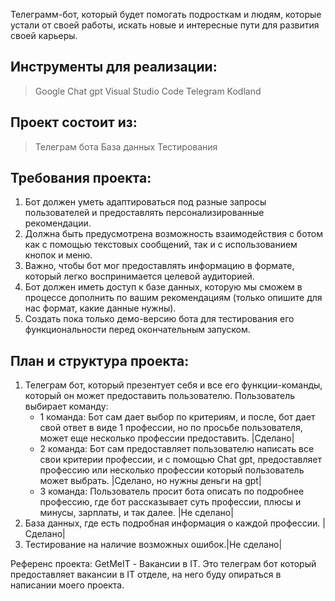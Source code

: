 Телеграмм-бот, который будет помогать подросткам и людям, которые устали от своей работы, искать новые и интересные пути для развития своей карьеры.

## Инструменты для реализации:
> Google
> Chat gpt
> Visual Studio Code
> Telegram
> Kodland

## Проект состоит из:
> Телеграм бота
> База данных
> Тестирования

## Требования проекта:
1. Бот должен уметь адаптироваться под разные запросы пользователей и предоставлять персонализированные рекомендации.   
2. Должна быть предусмотрена возможность взаимодействия с ботом как с помощью текстовых сообщений, так и с использованием кнопок и меню.  
3. Важно, чтобы бот мог предоставлять информацию в формате, который легко воспринимается целевой аудиторией.
4. Бот должен иметь доступ к базе данных, которую мы сможем в процессе дополнить по вашим рекомендациям (только опишите для нас формат, какие данные нужны).
5. Создать пока только демо-версию бота для тестирования его функциональности перед окончательным запуском.

## План и структура проекта:
1. Телеграм бот, который презентует себя и все его функции-команды, который он может предоставить пользователю. Пользователь выбирает команду:
   - 1 команда: Бот сам дает выбор по критериям, и после, бот дает свой ответ в виде 1 профессии, но по просьбе пользователя, может еще несколько профессии предоставить. |Сделано|
   - 2 команда: Бот сам предоставляет пользователю написать все свои критерии профессии, и с помощью Chat gpt, предоставляет профессию или несколько профессии который пользователь может выбрать. |Сделано, но нужны деньги на gpt|
   - 3 команда: Пользователь просит бота описать по подробнее профессию, где бот рассказывает суть профессии, плюсы и минусы, зарплаты, и так далее. |Не сделано|
2. База данных, где есть подробная информация о каждой профессии. |Сделано|
3. Тестирование на наличие возможных ошибок.|Не сделано|

Референс проекта: GetMeIT - Вакансии в IT. Это телеграм бот который предоставляет вакансии в IT отделе, на него буду опираться в написании моего проекта.


